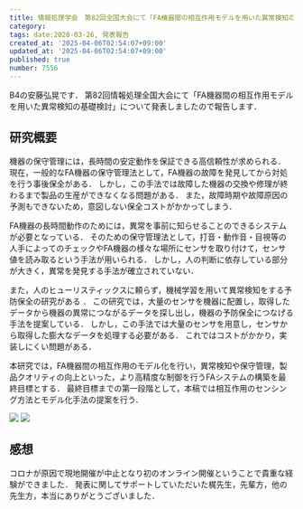 ```yaml
---
title: 情報処理学会　第82回全国大会にて「FA機器間の相互作用モデルを用いた異常検知の基礎検討」を発表しました
category:
tags: date:2020-03-26, 発表報告
created_at: '2025-04-06T02:54:07+09:00'
updated_at: '2025-04-06T02:54:07+09:00'
published: true
number: 7556
---
```



B4の安藤弘晃です．
第82回情報処理全国大会にて「FA機器間の相互作用モデルを用いた異常検知の基礎検討」について発表しましたので報告します．

## 研究概要
機器の保守管理には，長時間の安定動作を保証できる高信頼性が求められる．
現在，一般的なFA機器の保守管理法として，FA機器の故障を発見してから対処を行う事後保全がある．
しかし，この手法では故障した機器の交換や修理が終わるまで製品の生産ができなくなる問題がある．
また，故障時期や故障原因の予測もできないため，意図しない保全コストがかかってしまう．

FA機器の長時間動作のためには，異常を事前に知らせることのできるシステムが必要となっている．
そのための保守管理法として，打音・動作音・目視等の人手によってのチェックやFA機器の様々な場所にセンサを取り付けて，センサ値を読み取るという手法が用いられる．
しかし，人の判断に依存している部分が大きく，異常を発見する手法が確立されていない．

また，人のヒューリスティックスに頼らず，機械学習を用いて異常検知をする予防保全の研究がある ．
この研究では，大量のセンサを機器に配置し，取得したデータから機器の異常につながるデータを探し出し，機器の予防保全につなげる手法を提案している．
しかし，この手法では大量のセンサを用意し，センサから取得した膨大なデータを処理する必要がある．
これではコストがかかり，実装しにくい問題がある．

本研究では，FA機器間の相互作用のモデル化を行い，異常検知や保守管理，製品クオリティの向上といった，より高精度な制御を行うFAシステムの構築を最終目標とする．
最終目標までの第一段階として，本稿では相互作用のセンシング方法とモデル化手法の提案を行う．

<img src="https://img.esa.io/uploads/production/attachments/13979/2025/04/06/148142/70c25842-9405-440a-b462-b9077ea6a6e5.webp"  />
<img src="https://img.esa.io/uploads/production/attachments/13979/2025/04/06/148142/a7e2d2f4-4c0f-4410-b501-c8e87eea83ce.webp"  />

## 感想
コロナが原因で現地開催が中止となり初のオンライン開催ということで貴重な経験ができました．
発表に関してサポートしていただいた梶先生，先輩方，他の先生方，本当にありがとうございました．

